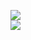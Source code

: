 [![](https://img.shields.io/badge/Made%20With-Github%20Spray-lightgrey.svg?style=for-the-badge&logo=github)](https://github.com/Annihil/github-spray#6788)  
[![](https://i.imgur.com/2DrTn0Z.gif)](https://github.com/Annihil/github-spray)